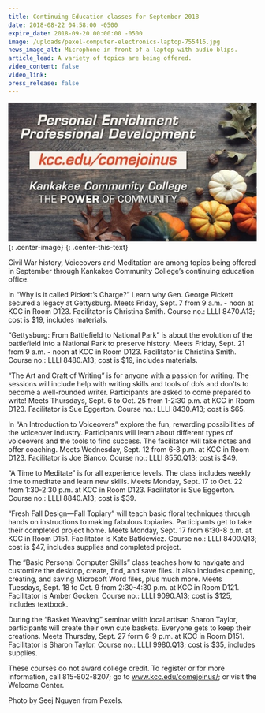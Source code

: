 ```yaml
---
title: Continuing Education classes for September 2018
date: 2018-08-22 04:58:00 -0500
expire_date: 2018-09-20 00:00:00 -0500
image: /uploads/pexel-computer-electronics-laptop-755416.jpg
news_image_alt: Microphone in front of a laptop with audio blips.
article_lead: A variety of topics are being offered.
video_content: false
video_link:
press_release: false
---
```


![](/uploads/2018-fall-coned-banner-650x365.jpg){: .center-image}
{: .center-this-text}

Civil War history, Voiceovers and Meditation are among topics being offered in September through Kankakee Community College’s continuing education office.

In “Why is it called Pickett’s Charge?” Learn why Gen. George Pickett secured a legacy at Gettysburg. Meets Friday, Sept. 7 from 9 a.m. - noon at KCC in Room D123. Facilitator is Christina Smith. Course no.: LLLI 8470.A13; cost is $19, includes materials.

“Gettysburg: From Battlefield to National Park” is about the evolution of the battlefield into a National Park to preserve history. Meets Friday, Sept. 21 from 9 a.m. - noon at KCC in Room D123. Facilitator is Christina Smith. Course no.: LLLI 8480.A13; cost is $19, includes materials.

“The Art and Craft of Writing” is for anyone with a passion for writing. The sessions will include help with writing skills and tools of do’s and don’ts to become a well-rounded writer. Participants are asked to come prepared to write! Meets Thursdays, Sept. 6 to Oct. 25 from 1-2:30 p.m. at KCC in Room D123. Facilitator is Sue Eggerton. Course no.: LLLI 8430.A13; cost is $65.

In “An Introduction to Voiceovers” explore the fun, rewarding possibilities of the voiceover industry. Participants will learn about different types of voiceovers and the tools to find success. The facilitator will take notes and offer coaching. Meets Wednesday, Sept. 12 from 6-8 p.m. at KCC in Room D123. Facilitator is Joe Bianco. Course no.: LLLI 8550.Q13; cost is $49.

“A Time to Meditate” is for all experience levels. The class includes weekly time to meditate and learn new skills. Meets Monday, Sept. 17 to Oct. 22 from 1:30-2:30 p.m. at KCC in Room D123. Facilitator is Sue Eggerton. Course no.: LLLI 8840.A13; cost is $39.

“Fresh Fall Design—Fall Topiary” will teach basic floral techniques through hands on instructions to making fabulous topiaries. Participants get to take their completed project home. Meets Monday, Sept. 17 from 6:30-8 p.m. at KCC in Room D151. Facilitator is Kate Batkiewicz. Course no.: LLLI 8400.Q13; cost is $47, includes supplies and completed project.

The “Basic Personal Computer Skills” class teaches how to navigate and customize the desktop, create, find, and save files. It also includes opening, creating, and saving Microsoft Word files, plus much more. Meets Tuesdays, Sept. 18 to Oct. 9 from 2:30-4:30 p.m. at KCC in Room D121. Facilitator is Amber Gocken. Course no.: LLLI 9090.A13; cost is $125, includes textbook.

During the “Basket Weaving” seminar wiith local artisan Sharon Taylor, participants will create their own cute baskets. Everyone gets to keep their creations. Meets Thursday, Sept. 27 form 6-9 p.m. at KCC in Room D151. Facilitator is Sharon Taylor. Course no.: LLLI 9980.Q13; cost is $35, includes supplies.

These courses do not award college credit. To register or for more information, call 815-802-8207; go to www.kcc.edu/comejoinus/; or visit the Welcome Center.

Photo by Seej Nguyen from Pexels.